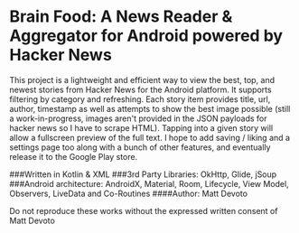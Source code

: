 # Brain Food: A News Reader & Aggregator for Android powered by Hacker News

This project is a lightweight and efficient way to view the best, top, and newest stories from Hacker News for the Android platform. It supports filtering by category and refreshing. Each story item provides title, url, author, timestamp as well as attempts to show the best image possible (still a work-in-progress, images aren't provided in the JSON payloads for hacker news so I have to scrape HTML). Tapping into a given story will allow a fullscreen preview of the full text. I hope to add saving / liking and a settings page too along with a bunch of other features, and eventually release it to the Google Play store.

###Written in Kotlin & XML
###3rd Party Libraries: OkHttp, Glide, jSoup
###Android architecture: AndroidX, Material, Room, Lifecycle, View Model, Observers, LiveData and Co-Routines 
####Author: Matt Devoto

Do not reproduce these works without the expressed written consent of Matt Devoto
